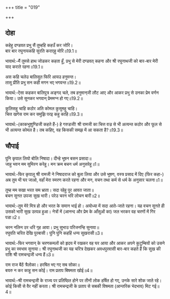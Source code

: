 +++
title = "019"

+++
## दोहा
कहेहु दण्डवत प्रभु सैं तुम्हहि कहउँ कर जोरि।  
बार बार रघुनायकहि सुरति कराएहु मोरि॥19.1॥  

भावार्थ:-मैं तुमसे हाथ जोडकर कहता हूँ, प्रभु से मेरी दण्डवत्‌ कहना और श्री रघुनाथजी को बार-बार मेरी याद कराते रहना॥19.1॥  

अस कहि चलेउ बालिसुत फिरि आयउ हनुमन्त।  
तासु प्रीति प्रभु सन कही मगन भए भगवन्त॥19.2॥  

भावार्थ:-ऐसा कहकर बालिपुत्र अङ्गद चले, तब हनुमान्‌जी लौट आए और आकर प्रभु से उनका प्रेम वर्णन किया। उसे सुनकर भगवान्‌ प्रेममग्न हो गए॥19.2॥  

कुलिसहु चाहि कठोर अति कोमल कुसुमहु चाहि।  
चित्त खगेस राम कर समुझि परइ कहु काहि॥19.3॥  

भावार्थ:-(काकभुशुण्डिजी कहते हैं-) हे गरुडजी! श्री रामजी का चित्त वज्र से भी अत्यन्त कठोर और फूल से भी अत्यन्त कोमल है। तब कहिए, वह किसकी समझ में आ सकता है?॥19.3॥  




## चौपाई
पुनि कृपाल लियो बोलि निषादा। दीन्हे भूषन बसन प्रसादा॥  
जाहु भवन मम सुमिरन करेहू। मन क्रम बचन धर्म अनुसरेहू॥1॥  

भावार्थ:-फिर कृपालु श्री रामजी ने निषादराज को बुला लिया और उसे भूषण, वस्त्र प्रसाद में दिए (फिर कहा-) अब तुम भी घर जाओ, वहाँ मेरा स्मरण करते रहना और मन, वचन तथा कर्म से धर्म के अनुसार चलना॥1॥  

तुम्ह मम सखा भरत सम भ्राता। सदा रहेहु पुर आवत जाता॥  
बचन सुनत उपजा सुख भारी। परेउ चरन भरि लोचन बारी॥2॥  

भावार्थ:-तुम मेरे मित्र हो और भरत के समान भाई हो। अयोध्या में सदा आते-जाते रहना। यह वचन सुनते ही उसको भारी सुख उत्पन्न हुआ। नेत्रों में (आनन्द और प्रेम के आँसुओं का) जल भरकर वह चरणों में गिर पडा॥2॥  

चरन नलिन उर धरि गृह आवा। प्रभु सुभाउ परिजनन्हि सुनावा॥  
रघुपति चरित देखि पुरबासी। पुनि पुनि कहहिं धन्य सुखरासी॥3॥  

भावार्थ:-फिर भगवान्‌ के चरणकमलों को हृदय में रखकर वह घर आया और आकर अपने कुटुम्बियों को उसने प्रभु का स्वभाव सुनाया। श्री रघुनाथजी का यह चरित्र देखकर अवधपुरवासी बार-बार कहते हैं कि सुख की राशि श्री रामचन्द्रजी धन्य हैं॥3॥  

राम राज बैठें त्रैलोका। हरषित भए गए सब सोका॥  
बयरु न कर काहू सन कोई। राम प्रताप बिषमता खोई॥4॥  

भावार्थ:-श्री रामचन्द्रजी के राज्य पर प्रतिष्ठित होने पर तीनों लोक हर्षित हो गए, उनके सारे शोक जाते रहे। कोई किसी से वैर नहीं करता। श्री रामचन्द्रजी के प्रताप से सबकी विषमता (आन्तरिक भेदभाव) मिट गई॥4॥  


